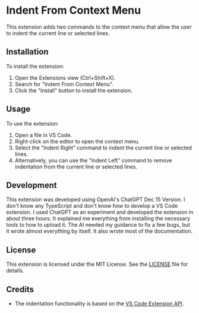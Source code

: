 # Indent From Context Menu

This extension adds two commands to the context menu that allow the user to indent the current line or selected lines.

## Installation

To install the extension:

1. Open the Extensions view (Ctrl+Shift+X).
2. Search for "Indent From Context Menu".
3. Click the "Install" button to install the extension.

## Usage

To use the extension:

1. Open a file in VS Code.
2. Right-click on the editor to open the context menu.
3. Select the "Indent Right" command to indent the current line or selected lines.
4. Alternatively, you can use the "Indent Left" command to remove indentation from the current line or selected lines.

## Development

This extension was developed using OpenAI's ChatGPT Dec 15 Version. I don't know any TypeScript and don't know how to develop a VS Code extension. I used ChatGPT as an experiment and developed the extension in about three hours. It explained me everything from installing the necessary tools to how to upload it. The AI needed my guidance to fix a few bugs, but it wrote almost everything by itself. It also wrote most of the documentation.

## License

This extension is licensed under the MIT License. See the [LICENSE](LICENSE) file for details.

## Credits

- The indentation functionality is based on the [VS Code Extension API](https://code.visualstudio.com/api/extension-guides/text-editor).
